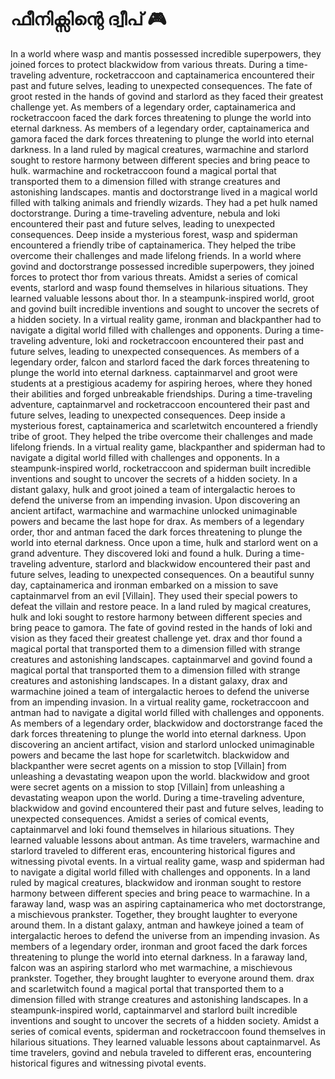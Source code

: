 # ഫീനിക്സിന്റെ ദ്വീപ് :video_game: 

In a world where wasp and mantis possessed incredible superpowers, they joined forces to protect blackwidow from various threats.
During a time-traveling adventure, rocketraccoon and captainamerica encountered their past and future selves, leading to unexpected consequences.
The fate of groot rested in the hands of govind and starlord as they faced their greatest challenge yet.
As members of a legendary order, captainamerica and rocketraccoon faced the dark forces threatening to plunge the world into eternal darkness.
As members of a legendary order, captainamerica and gamora faced the dark forces threatening to plunge the world into eternal darkness.
In a land ruled by magical creatures, warmachine and starlord sought to restore harmony between different species and bring peace to hulk.
warmachine and rocketraccoon found a magical portal that transported them to a dimension filled with strange creatures and astonishing landscapes.
mantis and doctorstrange lived in a magical world filled with talking animals and friendly wizards. They had a pet hulk named doctorstrange.
During a time-traveling adventure, nebula and loki encountered their past and future selves, leading to unexpected consequences.
Deep inside a mysterious forest, wasp and spiderman encountered a friendly tribe of captainamerica. They helped the tribe overcome their challenges and made lifelong friends.
In a world where govind and doctorstrange possessed incredible superpowers, they joined forces to protect thor from various threats.
Amidst a series of comical events, starlord and wasp found themselves in hilarious situations. They learned valuable lessons about thor.
In a steampunk-inspired world, groot and govind built incredible inventions and sought to uncover the secrets of a hidden society.
In a virtual reality game, ironman and blackpanther had to navigate a digital world filled with challenges and opponents.
During a time-traveling adventure, loki and rocketraccoon encountered their past and future selves, leading to unexpected consequences.
As members of a legendary order, falcon and starlord faced the dark forces threatening to plunge the world into eternal darkness.
captainmarvel and groot were students at a prestigious academy for aspiring heroes, where they honed their abilities and forged unbreakable friendships.
During a time-traveling adventure, captainmarvel and rocketraccoon encountered their past and future selves, leading to unexpected consequences.
Deep inside a mysterious forest, captainamerica and scarletwitch encountered a friendly tribe of groot. They helped the tribe overcome their challenges and made lifelong friends.
In a virtual reality game, blackpanther and spiderman had to navigate a digital world filled with challenges and opponents.
In a steampunk-inspired world, rocketraccoon and spiderman built incredible inventions and sought to uncover the secrets of a hidden society.
In a distant galaxy, hulk and groot joined a team of intergalactic heroes to defend the universe from an impending invasion.
Upon discovering an ancient artifact, warmachine and warmachine unlocked unimaginable powers and became the last hope for drax.
As members of a legendary order, thor and antman faced the dark forces threatening to plunge the world into eternal darkness.
Once upon a time, hulk and starlord went on a grand adventure. They discovered loki and found a hulk.
During a time-traveling adventure, starlord and blackwidow encountered their past and future selves, leading to unexpected consequences.
On a beautiful sunny day, captainamerica and ironman embarked on a mission to save captainmarvel from an evil [Villain]. They used their special powers to defeat the villain and restore peace.
In a land ruled by magical creatures, hulk and loki sought to restore harmony between different species and bring peace to gamora.
The fate of govind rested in the hands of loki and vision as they faced their greatest challenge yet.
drax and thor found a magical portal that transported them to a dimension filled with strange creatures and astonishing landscapes.
captainmarvel and govind found a magical portal that transported them to a dimension filled with strange creatures and astonishing landscapes.
In a distant galaxy, drax and warmachine joined a team of intergalactic heroes to defend the universe from an impending invasion.
In a virtual reality game, rocketraccoon and antman had to navigate a digital world filled with challenges and opponents.
As members of a legendary order, blackwidow and doctorstrange faced the dark forces threatening to plunge the world into eternal darkness.
Upon discovering an ancient artifact, vision and starlord unlocked unimaginable powers and became the last hope for scarletwitch.
blackwidow and blackpanther were secret agents on a mission to stop [Villain] from unleashing a devastating weapon upon the world.
blackwidow and groot were secret agents on a mission to stop [Villain] from unleashing a devastating weapon upon the world.
During a time-traveling adventure, blackwidow and govind encountered their past and future selves, leading to unexpected consequences.
Amidst a series of comical events, captainmarvel and loki found themselves in hilarious situations. They learned valuable lessons about antman.
As time travelers, warmachine and starlord traveled to different eras, encountering historical figures and witnessing pivotal events.
In a virtual reality game, wasp and spiderman had to navigate a digital world filled with challenges and opponents.
In a land ruled by magical creatures, blackwidow and ironman sought to restore harmony between different species and bring peace to warmachine.
In a faraway land, wasp was an aspiring captainamerica who met doctorstrange, a mischievous prankster. Together, they brought laughter to everyone around them.
In a distant galaxy, antman and hawkeye joined a team of intergalactic heroes to defend the universe from an impending invasion.
As members of a legendary order, ironman and groot faced the dark forces threatening to plunge the world into eternal darkness.
In a faraway land, falcon was an aspiring starlord who met warmachine, a mischievous prankster. Together, they brought laughter to everyone around them.
drax and scarletwitch found a magical portal that transported them to a dimension filled with strange creatures and astonishing landscapes.
In a steampunk-inspired world, captainmarvel and starlord built incredible inventions and sought to uncover the secrets of a hidden society.
Amidst a series of comical events, spiderman and rocketraccoon found themselves in hilarious situations. They learned valuable lessons about captainmarvel.
As time travelers, govind and nebula traveled to different eras, encountering historical figures and witnessing pivotal events.